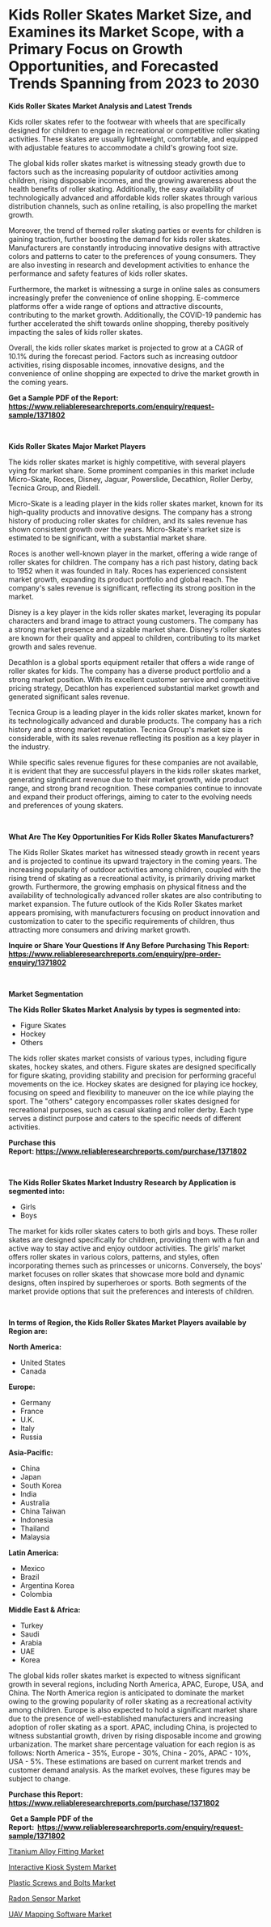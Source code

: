 <p><h1>Kids Roller Skates Market Size, and Examines its Market Scope, with a Primary Focus on Growth Opportunities, and Forecasted Trends Spanning from 2023 to 2030</h1></p><p><strong>Kids Roller Skates Market Analysis and Latest Trends</strong></p>
<p><p>Kids roller skates refer to the footwear with wheels that are specifically designed for children to engage in recreational or competitive roller skating activities. These skates are usually lightweight, comfortable, and equipped with adjustable features to accommodate a child's growing foot size.</p><p>The global kids roller skates market is witnessing steady growth due to factors such as the increasing popularity of outdoor activities among children, rising disposable incomes, and the growing awareness about the health benefits of roller skating. Additionally, the easy availability of technologically advanced and affordable kids roller skates through various distribution channels, such as online retailing, is also propelling the market growth.</p><p>Moreover, the trend of themed roller skating parties or events for children is gaining traction, further boosting the demand for kids roller skates. Manufacturers are constantly introducing innovative designs with attractive colors and patterns to cater to the preferences of young consumers. They are also investing in research and development activities to enhance the performance and safety features of kids roller skates.</p><p>Furthermore, the market is witnessing a surge in online sales as consumers increasingly prefer the convenience of online shopping. E-commerce platforms offer a wide range of options and attractive discounts, contributing to the market growth. Additionally, the COVID-19 pandemic has further accelerated the shift towards online shopping, thereby positively impacting the sales of kids roller skates.</p><p>Overall, the kids roller skates market is projected to grow at a CAGR of 10.1% during the forecast period. Factors such as increasing outdoor activities, rising disposable incomes, innovative designs, and the convenience of online shopping are expected to drive the market growth in the coming years.</p></p>
<p><strong>Get a Sample PDF of the Report:&nbsp; <a href="https://www.reliableresearchreports.com/enquiry/request-sample/1371802">https://www.reliableresearchreports.com/enquiry/request-sample/1371802</a></strong></p>
<p>&nbsp;</p>
<p><strong>Kids Roller Skates Major Market Players</strong></p>
<p><p>The kids roller skates market is highly competitive, with several players vying for market share. Some prominent companies in this market include Micro-Skate, Roces, Disney, Jaguar, Powerslide, Decathlon, Roller Derby, Tecnica Group, and Riedell.</p><p>Micro-Skate is a leading player in the kids roller skates market, known for its high-quality products and innovative designs. The company has a strong history of producing roller skates for children, and its sales revenue has shown consistent growth over the years. Micro-Skate's market size is estimated to be significant, with a substantial market share.</p><p>Roces is another well-known player in the market, offering a wide range of roller skates for children. The company has a rich past history, dating back to 1952 when it was founded in Italy. Roces has experienced consistent market growth, expanding its product portfolio and global reach. The company's sales revenue is significant, reflecting its strong position in the market.</p><p>Disney is a key player in the kids roller skates market, leveraging its popular characters and brand image to attract young customers. The company has a strong market presence and a sizable market share. Disney's roller skates are known for their quality and appeal to children, contributing to its market growth and sales revenue.</p><p>Decathlon is a global sports equipment retailer that offers a wide range of roller skates for kids. The company has a diverse product portfolio and a strong market position. With its excellent customer service and competitive pricing strategy, Decathlon has experienced substantial market growth and generated significant sales revenue.</p><p>Tecnica Group is a leading player in the kids roller skates market, known for its technologically advanced and durable products. The company has a rich history and a strong market reputation. Tecnica Group's market size is considerable, with its sales revenue reflecting its position as a key player in the industry.</p><p>While specific sales revenue figures for these companies are not available, it is evident that they are successful players in the kids roller skates market, generating significant revenue due to their market growth, wide product range, and strong brand recognition. These companies continue to innovate and expand their product offerings, aiming to cater to the evolving needs and preferences of young skaters.</p></p>
<p>&nbsp;</p>
<p><strong>What Are The Key Opportunities For Kids Roller Skates Manufacturers?</strong></p>
<p><p>The Kids Roller Skates market has witnessed steady growth in recent years and is projected to continue its upward trajectory in the coming years. The increasing popularity of outdoor activities among children, coupled with the rising trend of skating as a recreational activity, is primarily driving market growth. Furthermore, the growing emphasis on physical fitness and the availability of technologically advanced roller skates are also contributing to market expansion. The future outlook of the Kids Roller Skates market appears promising, with manufacturers focusing on product innovation and customization to cater to the specific requirements of children, thus attracting more consumers and driving market growth.</p></p>
<p><strong>Inquire or Share Your Questions If Any Before Purchasing This Report: <a href="https://www.reliableresearchreports.com/enquiry/pre-order-enquiry/1371802">https://www.reliableresearchreports.com/enquiry/pre-order-enquiry/1371802</a></strong></p>
<p>&nbsp;</p>
<p><strong>Market Segmentation</strong></p>
<p><strong>The Kids Roller Skates Market Analysis by types is segmented into:</strong></p>
<p><ul><li>Figure Skates</li><li>Hockey</li><li>Others</li></ul></p>
<p><p>The kids roller skates market consists of various types, including figure skates, hockey skates, and others. Figure skates are designed specifically for figure skating, providing stability and precision for performing graceful movements on the ice. Hockey skates are designed for playing ice hockey, focusing on speed and flexibility to maneuver on the ice while playing the sport. The "others" category encompasses roller skates designed for recreational purposes, such as casual skating and roller derby. Each type serves a distinct purpose and caters to the specific needs of different activities.</p></p>
<p><strong>Purchase this Report:&nbsp;<a href="https://www.reliableresearchreports.com/purchase/1371802">https://www.reliableresearchreports.com/purchase/1371802</a></strong></p>
<p>&nbsp;</p>
<p><strong>The Kids Roller Skates Market Industry Research by Application is segmented into:</strong></p>
<p><ul><li>Girls</li><li>Boys</li></ul></p>
<p><p>The market for kids roller skates caters to both girls and boys. These roller skates are designed specifically for children, providing them with a fun and active way to stay active and enjoy outdoor activities. The girls' market offers roller skates in various colors, patterns, and styles, often incorporating themes such as princesses or unicorns. Conversely, the boys' market focuses on roller skates that showcase more bold and dynamic designs, often inspired by superheroes or sports. Both segments of the market provide options that suit the preferences and interests of children.</p></p>
<p>&nbsp;</p>
<p><strong>In terms of Region, the Kids Roller Skates Market Players available by Region are:</strong></p>
<p>
    <p> <strong> North America: </strong>
        <ul>
            <li>United States</li>
            <li>Canada</li>
        </ul>
        </p> 
    <p> <strong> Europe: </strong>
        <ul>
            <li>Germany</li>
            <li>France</li>
            <li>U.K.</li>
            <li>Italy</li>
            <li>Russia</li>
        </ul>
        </p> 
    <p> <strong> Asia-Pacific: </strong>
        <ul>
            <li>China</li>
            <li>Japan</li>
            <li>South Korea</li>
            <li>India</li>
            <li>Australia</li>
            <li>China Taiwan</li>
            <li>Indonesia</li>
            <li>Thailand</li>
            <li>Malaysia</li>
        </ul>
        </p> 
    <p> <strong> Latin America: </strong>
        <ul>
            <li>Mexico</li>
            <li>Brazil</li>
            <li>Argentina Korea</li>
            <li>Colombia</li>
        </ul>
        </p> 
    <p> <strong> Middle East & Africa: </strong>
        <ul>
            <li>Turkey</li>
            <li>Saudi</li>
            <li>Arabia</li>
            <li>UAE</li>
            <li>Korea</li>
        </ul>
    </p>
    </p>
<p><p>The global kids roller skates market is expected to witness significant growth in several regions, including North America, APAC, Europe, USA, and China. The North America region is anticipated to dominate the market owing to the growing popularity of roller skating as a recreational activity among children. Europe is also expected to hold a significant market share due to the presence of well-established manufacturers and increasing adoption of roller skating as a sport. APAC, including China, is projected to witness substantial growth, driven by rising disposable income and growing urbanization. The market share percentage valuation for each region is as follows: North America - 35%, Europe - 30%, China - 20%, APAC - 10%, USA - 5%. These estimations are based on current market trends and customer demand analysis. As the market evolves, these figures may be subject to change.</p></p>
<p><strong>Purchase this Report: <a href="https://www.reliableresearchreports.com/purchase/1371802">https://www.reliableresearchreports.com/purchase/1371802</a></strong></p>
<p>&nbsp;<strong>Get a Sample PDF of the Report:&nbsp;&nbsp;<a href="https://www.reliableresearchreports.com/enquiry/request-sample/1371802">https://www.reliableresearchreports.com/enquiry/request-sample/1371802</a></strong></p>
<p><strong></strong></p>
<p><p><a href="https://github.com/amae102299/Market-Research-Report-List-1/blob/main/titanium-alloy-fitting-market.md">Titanium Alloy Fitting Market</a></p><p><a href="https://medium.com/@stoneernser2023/interactive-kiosk-system-market-size-cagr-trends-2024-2030-73310a53f029">Interactive Kiosk System Market</a></p><p><a href="https://www.linkedin.com/pulse/decoding-plastic-screws-bolts-market-deep-dive-latest-trends-gkxac/">Plastic Screws and Bolts Market</a></p><p><a href="https://www.linkedin.com/pulse/radon-sensor-market-insights-players-forecast-till-2030-artdc/">Radon Sensor Market</a></p><p><a href="https://medium.com/@rachaelward34/uav-mapping-software-market-size-cagr-trends-2024-2030-3a31f885601f">UAV Mapping Software Market</a></p></p>
